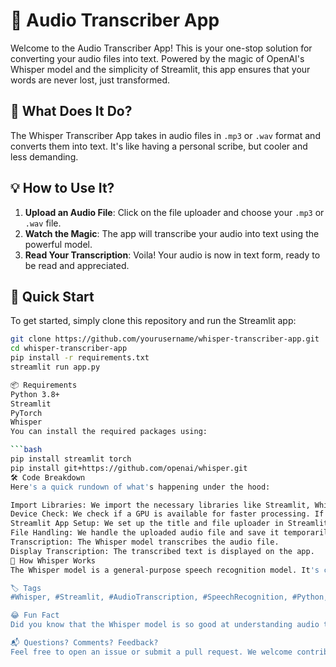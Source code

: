 # 🎤 Audio Transcriber App

Welcome to the Audio Transcriber App! This is your one-stop solution for converting your audio files into text. Powered by the magic of OpenAI's Whisper model and the simplicity of Streamlit, this app ensures that your words are never lost, just transformed.

## 📜 What Does It Do?

The Whisper Transcriber App takes in audio files in `.mp3` or `.wav` format and converts them into text. It's like having a personal scribe, but cooler and less demanding. 

## 💡 How to Use It?

1. **Upload an Audio File**: Click on the file uploader and choose your `.mp3` or `.wav` file.
2. **Watch the Magic**: The app will transcribe your audio into text using the powerful model.
3. **Read Your Transcription**: Voila! Your audio is now in text form, ready to be read and appreciated.

## 🚀 Quick Start

To get started, simply clone this repository and run the Streamlit app:

```bash
git clone https://github.com/yourusername/whisper-transcriber-app.git
cd whisper-transcriber-app
pip install -r requirements.txt
streamlit run app.py

📦 Requirements
Python 3.8+
Streamlit
PyTorch
Whisper
You can install the required packages using:

```bash
pip install streamlit torch
pip install git+https://github.com/openai/whisper.git 
🛠️ Code Breakdown
Here's a quick rundown of what's happening under the hood:

Import Libraries: We import the necessary libraries like Streamlit, Whisper, and PyTorch.
Device Check: We check if a GPU is available for faster processing. If not, we use the CPU.
Streamlit App Setup: We set up the title and file uploader in Streamlit.
File Handling: We handle the uploaded audio file and save it temporarily.
Transcription: The Whisper model transcribes the audio file.
Display Transcription: The transcribed text is displayed on the app.
🤖 How Whisper Works
The Whisper model is a general-purpose speech recognition model. It's capable of understanding a variety of accents, dialects, and languages. You can read more about it on the OpenAI GitHub.

🏷️ Tags
#Whisper, #Streamlit, #AudioTranscription, #SpeechRecognition, #Python, #AI, #OpenAI, #WhisperModel, #TranscriberApp #AudioToText #SpeechToText #CallTranscribe

😂 Fun Fact
Did you know that the Whisper model is so good at understanding audio that it once transcribed a parrot's chirping into "Polly wants a cracker"? Okay, maybe not, but it's still pretty impressive!

📬 Questions? Comments? Feedback?
Feel free to open an issue or submit a pull request. We welcome contributions and improvements from the community.

